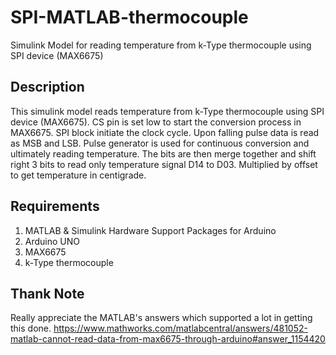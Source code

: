 # SPI-MATLAB-thermocouple
Simulink Model for reading temperature from k-Type thermocouple using SPI device (MAX6675)

## Description
This simulink model reads temperature from k-Type thermocouple using SPI device (MAX6675).
CS pin is set low to start the conversion process in MAX6675. SPI block initiate the clock cycle. Upon falling pulse data is read as MSB and LSB. Pulse generator is used for continuous conversion and ultimately reading temperature.
The bits are then merge together and shift right 3 bits to read only temperature signal D14 to D03. Multiplied by offset to get temperature in centigrade.

## Requirements
1. MATLAB & Simulink Hardware Support Packages for Arduino
2. Arduino UNO
3. MAX6675
4. k-Type thermocouple

## Thank Note
Really appreciate the MATLAB's answers which supported a lot in getting this done.
https://www.mathworks.com/matlabcentral/answers/481052-matlab-cannot-read-data-from-max6675-through-arduino#answer_1154420
